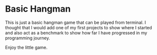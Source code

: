 # Basic Hangman

This is just a basic hangman game that can be played from terminal. I thought that I would add one of my first projects to show where I started 
and also act as a benchmark to show how far I have progressed in my programming journey.

Enjoy the little game.
